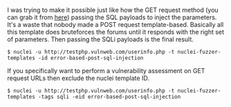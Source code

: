 I was trying to make it possible just like how the GET request method (you can grab it from [here](https://github.com/projectdiscovery/nuclei-templates/blob/main/http/vulnerabilities/generic/error-based-sql-injection.yaml)) passing the SQL payloads to inject the parameters. It's a waste that nobody made a POST request template-based. Basically all this template does bruteforces the forums until it responds with the right set of parameters. Then passing the SQLi payloads is the final result.

`$ nuclei -u http://testphp.vulnweb.com/userinfo.php -t nuclei-fuzzer-templates -id error-based-post-sql-injection`

If you specifically want to perform a vulnerability assessment on GET request URLs then exclude the nuclei template ID.

`$ nuclei -u http://testphp.vulnweb.com/userinfo.php -t nuclei-fuzzer-templates -tags sqli -eid error-based-post-sql-injection`
